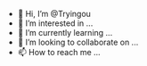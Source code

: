 - 👋 Hi, I’m @Tryingou
- 👀 I’m interested in ...
- 🌱 I’m currently learning ...
- 💞️ I’m looking to collaborate on ...
- 📫 How to reach me ...

<!---
Tryingou/Tryingou is a ✨ special ✨ repository because its `README.md` (this file) appears on your GitHub profile.
You can click the Preview link to take a look at your changes.
--->
